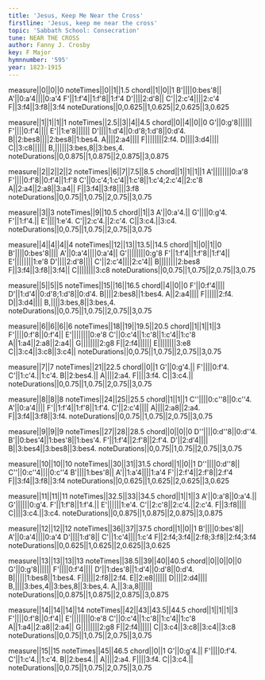 ```yaml
---
title: 'Jesus, Keep Me Near the Cross'
firstline: 'Jesus, keep me near the cross'
topic: 'Sabbath School: Consecration'
tune: NEAR THE CROSS
author: Fanny J. Crosby
key: F Major
hymnnumber: '595'
year: 1823-1915
---
```

measure||0||0||0
noteTimes||0||1||1.5
chord||1||0||1
B'||||0:bes'8||
A'||0:a'4||||0:a'4
F'||1:f'4||1:f'8||1:f'4
D'||||2:d'8||
C'||2:c'4||||2:c'4
F||3:f4||3:f8||3:f4
noteDurations||0,0.625||1,0.625||2,0.625||3,0.625

measure||1||1||1||1
noteTimes||2.5||3||4||4.5
chord||0||4||0||0
G'||0:g'8||||||
F'||||0:f'4||||
E'||1:e'8||||||
D'||||1:d'4||0:d'8;1:d'8||0:d'4.
B||2:bes8||||2:bes8||1:bes4.
A||||2:a4||||
F||||||||2:f4.
D||||3:d4||||
C||3:c8||||||
B,||||||3:bes,8||3:bes,4.
noteDurations||0,0.875||1,0.875||2,0.875||3,0.875

measure||2||2||2||2
noteTimes||6||7||7.5||8.5
chord||1||1||1||1
A'||||||||0:a'8
F'||||0:f'8||0:f'4||1:f'8
C'||0:c'4;1:c'4||1:c'8||1:c'4;2:c'4||2:c'8
A||2:a4||2:a8||3:a4||
F||3:f4||3:f8||||3:f8
noteDurations||0,0.75||1,0.75||2,0.75||3,0.75

measure||3||3
noteTimes||9||10.5
chord||1||3
A'||0:a'4.||
G'||||0:g'4.
F'||1:f'4.||
E'||||1:e'4.
C'||2:c'4.||2:c'4.
C||3:c4.||3:c4.
noteDurations||0,0.75||1,0.75||2,0.75||3,0.75

measure||4||4||4||4
noteTimes||12||13||13.5||14.5
chord||1||0||1||0
B'||||0:bes'8||||
A'||0:a'4||||0:a'4||
G'||||||||0:g'8
F'||1:f'4||1:f'8||1:f'4||
E'||||||||1:e'8
D'||||2:d'8||||
C'||2:c'4||||2:c'4||
B||||||||2:bes8
F||3:f4||3:f8||3:f4||
C||||||||3:c8
noteDurations||0,0.75||1,0.75||2,0.75||3,0.75

measure||5||5||5
noteTimes||15||16||16.5
chord||4||0||0
F'||0:f'4||||
D'||1:d'4||0:d'8;1:d'8||0:d'4.
B||||2:bes8||1:bes4.
A||2:a4||||
F||||||2:f4.
D||3:d4||||
B,||||3:bes,8||3:bes,4.
noteDurations||0,0.75||1,0.75||2,0.75||3,0.75

measure||6||6||6||6
noteTimes||18||19||19.5||20.5
chord||1||1||1||3
F'||||0:f'8||0:f'4||
E'||||||||0:e'8
C'||0:c'4||1:c'8||1:c'4||1:c'8
A||1:a4||2:a8||2:a4||
G||||||||2:g8
F||2:f4||||||
E||||||||3:e8
C||3:c4||3:c8||3:c4||
noteDurations||0,0.75||1,0.75||2,0.75||3,0.75

measure||7||7
noteTimes||21||22.5
chord||0||1
G'||0:g'4.||
F'||||0:f'4.
C'||1:c'4.||1:c'4.
B||2:bes4.||
A||||2:a4.
F||||3:f4.
C||3:c4.||
noteDurations||0,0.75||1,0.75||2,0.75||3,0.75

measure||8||8||8
noteTimes||24||25||25.5
chord||1||1||1
C''||||0:c''8||0:c''4.
A'||0:a'4||||
F'||1:f'4||1:f'8||1:f'4.
C'||2:c'4||||
A||||2:a8||2:a4.
F||3:f4||3:f8||3:f4.
noteDurations||0,0.75||1,0.75||2,0.75||3,0.75

measure||9||9||9
noteTimes||27||28||28.5
chord||0||0||0
D''||||0:d''8||0:d''4.
B'||0:bes'4||1:bes'8||1:bes'4.
F'||1:f'4||2:f'8||2:f'4.
D'||2:d'4||||
B||3:bes4||3:bes8||3:bes4.
noteDurations||0,0.75||1,0.75||2,0.75||3,0.75

measure||10||10||10
noteTimes||30||31||31.5
chord||1||0||1
D''||||0:d''8||
C''||0:c''4||||0:c''4
B'||||1:bes'8||
A'||1:a'4||||1:a'4
F'||2:f'4||2:f'8||2:f'4
F||3:f4||3:f8||3:f4
noteDurations||0,0.625||1,0.625||2,0.625||3,0.625

measure||11||11||11
noteTimes||32.5||33||34.5
chord||1||1||3
A'||0:a'8||0:a'4.||
G'||||||0:g'4.
F'||1:f'8||1:f'4.||
E'||||||1:e'4.
C'||2:c'8||2:c'4.||2:c'4.
F||3:f8||||
C||||3:c4.||3:c4.
noteDurations||0,0.875||1,0.875||2,0.875||3,0.875

measure||12||12||12
noteTimes||36||37||37.5
chord||1||0||1
B'||||0:bes'8||
A'||0:a'4||||0:a'4
D'||||1:d'8||
C'||1:c'4||||1:c'4
F||2:f4;3:f4||2:f8;3:f8||2:f4;3:f4
noteDurations||0,0.625||1,0.625||2,0.625||3,0.625

measure||13||13||13||13
noteTimes||38.5||39||40||40.5
chord||0||0||0||0
G'||0:g'8||||||
F'||||0:f'4||||
D'||1:des'8||1:d'4||0:d'8||0:d'4.
B||||||1:bes8||1:bes4.
F||||||2:f8||2:f4.
E||2:e8||||||
D||||2:d4||||
B,||||3:bes,4||3:bes,8||3:bes,4.
A,||3:a,8||||||
noteDurations||0,0.875||1,0.875||2,0.875||3,0.875

measure||14||14||14||14
noteTimes||42||43||43.5||44.5
chord||1||1||1||3
F'||||0:f'8||0:f'4||
E'||||||||0:e'8
C'||0:c'4||1:c'8||1:c'4||1:c'8
A||1:a4||2:a8||2:a4||
G||||||||2:g8
F||2:f4||||||
C||3:c4||3:c8||3:c4||3:c8
noteDurations||0,0.75||1,0.75||2,0.75||3,0.75

measure||15||15
noteTimes||45||46.5
chord||0||1
G'||0:g'4.||
F'||||0:f'4.
C'||1:c'4.||1:c'4.
B||2:bes4.||
A||||2:a4.
F||||3:f4.
C||3:c4.||
noteDurations||0,0.75||1,0.75||2,0.75||3,0.75

